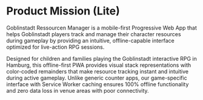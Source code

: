 # Product Mission (Lite)

Goblinstadt Ressourcen Manager is a mobile-first Progressive Web App that helps Goblinstadt players track and manage their character resources during gameplay by providing an intuitive, offline-capable interface optimized for live-action RPG sessions.

Designed for children and families playing the Goblinstadt interactive RPG in Hamburg, this offline-first PWA provides visual stack representations with color-coded remainders that make resource tracking instant and intuitive during active gameplay. Unlike generic counter apps, our game-specific interface with Service Worker caching ensures 100% offline functionality and zero data loss in venue areas with poor connectivity.
